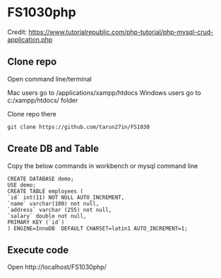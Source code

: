 # FS1030php

Credit: https://www.tutorialrepublic.com/php-tutorial/php-mysql-crud-application.php

## Clone repo

Open command line/terminal

Mac users go to /applications/xampp/htdocs
Windows users go to c:/xampp/htdocs/ folder

Clone repo there

```
git clone https://github.com/tarun27in/FS1030
```

## Create DB and Table

Copy the below commands in workbench or mysql command line

```
CREATE DATABASE demo;
USE demo;
CREATE TABLE employees (
`id` int(11) NOT NULL AUTO_INCREMENT,
`name` varchar(100) not null,
`address` varchar (255) not null,
`salary` double not null,
PRIMARY KEY (`id`) 
) ENGINE=InnoDB  DEFAULT CHARSET=latin1 AUTO_INCREMENT=1;
```

## Execute code

Open http://localhost/FS1030php/

